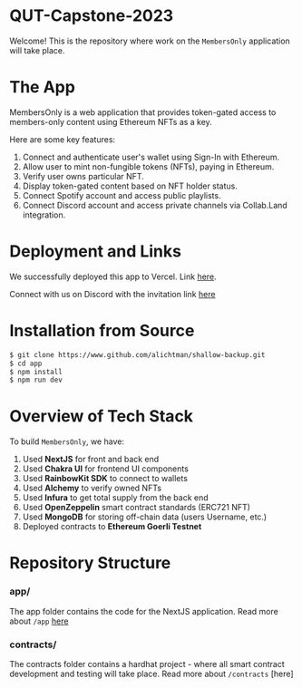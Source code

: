 # QUT-Capstone-2023

Welcome! This is the repository where work on the `MembersOnly` application will take place.

# The App

MembersOnly is a web application that provides token-gated access to members-only content using Ethereum NFTs as a key.

Here are some key features:

1. Connect and authenticate user's wallet using Sign-In with Ethereum.
2. Allow user to mint non-fungible tokens (NFTs), paying in Ethereum.
3. Verify user owns particular NFT.
4. Display token-gated content based on NFT holder status.
5. Connect Spotify account and access public playlists.
6. Connect Discord account and access private channels via Collab.Land integration.

# Deployment and Links

We successfully deployed this app to Vercel. Link [here](https://qut-capstone-2023.vercel.app/).

Connect with us on Discord with the invitation link [here](https://discord.gg/Mz3VGaekfW)

# Installation from Source

```bash
$ git clone https://www.github.com/alichtman/shallow-backup.git
$ cd app
$ npm install
$ npm run dev
```

# Overview of Tech Stack

To build `MembersOnly`, we have:

1. Used **NextJS** for front and back end
2. Used **Chakra UI** for frontend UI components
3. Used **RainbowKit SDK** to connect to wallets
4. Used **Alchemy** to verify owned NFTs
5. Used **Infura** to get total supply from the back end
6. Used **OpenZeppelin** smart contract standards (ERC721 NFT)
7. Used **MongoDB** for storing off-chain data (users Username, etc.)
8. Deployed contracts to **Ethereum Goerli Testnet**

# Repository Structure

### app/

The app folder contains the code for the NextJS application. Read more about `/app` [here](https://github.com/Labrys-Group/QUT-Capstone-2023/blob/main/app/README.md)

### contracts/

The contracts folder contains a hardhat project - where all smart contract development and testing will take place. Read more about `/contracts` [here]
